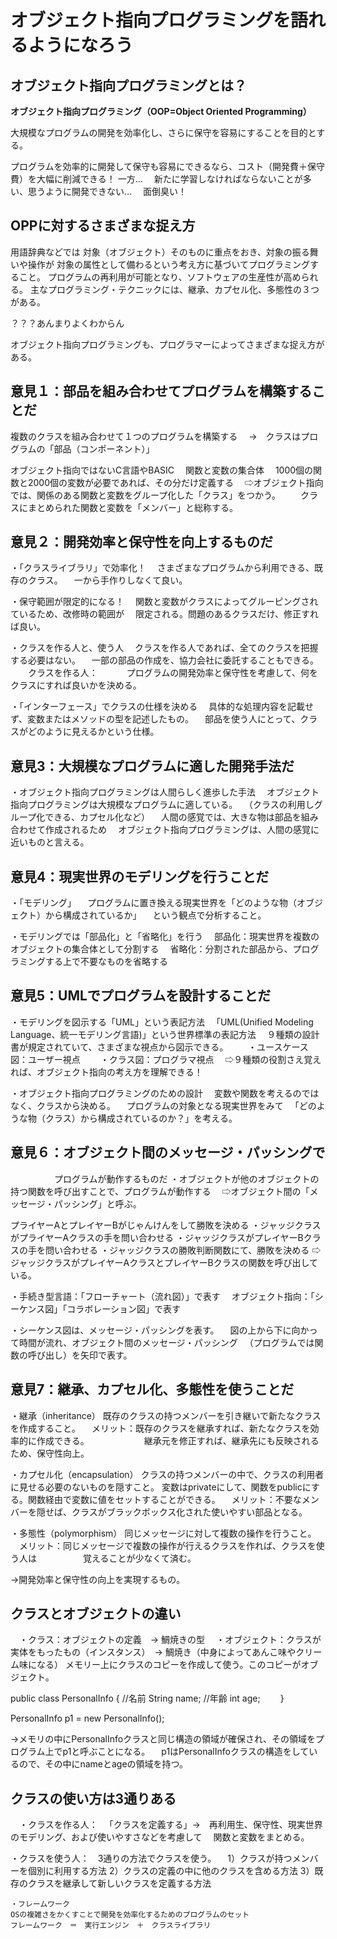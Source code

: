# オブジェクト指向プログラミングを語れるようになろう
## オブジェクト指向プログラミングとは？

**オブジェクト指向プログラミング（OOP=Object Oriented Programming）**

大規模なプログラムの開発を効率化し、さらに保守を容易にすることを目的とする。

プログラムを効率的に開発して保守も容易にできるなら、コスト（開発費＋保守費）を大幅に削減できる！
一方…
　新たに学習しなければならないことが多い、思うように開発できない…
　面倒臭い！

## OPPに対するさまざまな捉え方

用語辞典などでは
対象（オブジェクト）そのものに重点をおき、対象の振る舞いや操作が
対象の属性として備わるという考え方に基づいてプログラミングすること。
プログラムの再利用が可能となり、ソフトウェアの生産性が高められる。
主なプログラミング・テクニックには、継承、カプセル化、多態性の３つがある。

？？？あんまりよくわからん

オブジェクト指向プログラミングも、プログラマーによってさまざまな捉え方がある。

## 意見１：部品を組み合わせてプログラムを構築することだ

複数のクラスを組み合わせて１つのプログラムを構築する
　→　クラスはプログラムの「部品（コンポーネント）」

オブジェクト指向ではないC言語やBASIC
　関数と変数の集合体
　1000個の関数と2000個の変数が必要であれば、その分だけ定義する
　⇨オブジェクト指向では、関係のある関数と変数をグループ化した「クラス」をつかう。
　　クラスにまとめられた関数と変数を「メンバー」と総称する。

## 意見２：開発効率と保守性を向上するものだ
・「クラスライブラリ」で効率化！
　さまざまなプログラムから利用できる、既存のクラス。
　一から手作りしなくて良い。

・保守範囲が限定的になる！
　関数と変数がクラスによってグルーピングされているため、改修時の範囲が
　限定される。問題のあるクラスだけ、修正すれば良い。

・クラスを作る人と、使う人
　クラスを作る人であれば、全てのクラスを把握する必要はない。
　一部の部品の作成を、協力会社に委託することもできる。
　　クラスを作る人：
　　　プログラムの開発効率と保守性を考慮して、何をクラスにすれば良いかを決める。

・「インターフェース」でクラスの仕様を決める
　具体的な処理内容を記載せず、変数またはメソッドの型を記述したもの。
　部品を使う人にとって、クラスがどのように見えるかという仕様。

## 意見3：大規模なプログラムに適した開発手法だ
・オブジェクト指向プログラミングは人間らしく進歩した手法
　オブジェクト指向プログラミングは大規模なプログラムに適している。
　（クラスの利用しグループ化できる、カプセル化など）
　人間の感覚では、大きな物は部品を組み合わせて作成されるため
　オブジェクト指向プログラミングは、人間の感覚に近いものと言える。

## 意見4：現実世界のモデリングを行うことだ
・「モデリング」
　プログラムに置き換える現実世界を「どのような物（オブジェクト）から構成されているか」
　という観点で分析すること。

・モデリングでは「部品化」と「省略化」を行う
　部品化：現実世界を複数のオブジェクトの集合体として分割する
　省略化：分割された部品から、プログラミングする上で不要なものを省略する

## 意見5：UMLでプログラムを設計することだ
・モデリングを図示する「UML」という表記方法
　「UML(Unified Modeling Language、統一モデリング言語)」という世界標準の表記方法
　９種類の設計書が規定されていて、さまざまな視点から図示できる。
　　・ユースケース図：ユーザー視点
　　・クラス図：プログラマ視点
　⇨９種類の役割さえ覚えれば、オブジェクト指向の考え方を理解できる！

・オブジェクト指向プログラミングのための設計
　変数や関数を考えるのではなく、クラスから決める。
　プログラムの対象となる現実世界をみて
　「どのような物（クラス）から構成されているのか？」を考える。

## 意見６：オブジェクト間のメッセージ・パッシングで
　　　　　プログラムが動作するものだ
・オブジェクトが他のオブジェクトの持つ関数を呼び出すことで、プログラムが動作する
　⇨オブジェクト間の「メッセージ・パッシング」と呼ぶ。

プライヤーAとプレイヤーBがじゃんけんをして勝敗を決める
・ジャッジクラスがプライヤーAクラスの手を問い合わせる
・ジャッジクラスがプレイヤーBクラスの手を問い合わせる
・ジャッジクラスの勝敗判断関数にて、勝敗を決める
⇨ジャッジクラスがプレイヤーAクラスとプレイヤーBクラスの関数を呼び出している。

・手続き型言語：「フローチャート（流れ図）」で表す
　オブジェクト指向：「シーケンス図」「コラボレーション図」で表す

・シーケンス図は、メッセージ・パッシングを表す。
　図の上から下に向かって時間が流れ、オブジェクト間のメッセージ・パッシング
　（プログラムでは関数の呼び出し）を矢印で表す。
 
 
 ## 意見7：継承、カプセル化、多態性を使うことだ
 ・継承（inheritance）
  既存のクラスの持つメンバーを引き継いで新たなクラスを作成すること。
  　メリット：既存のクラスを継承すれば、新たなクラスを効率的に作成できる。
  　　　　　　継承元を修正すれば、継承先にも反映されるため、保守性向上。
        
 ・カプセル化（encapsulation）
  クラスの持つメンバーの中で、クラスの利用者に見せる必要のないものを隠すこと。
  変数はprivateにして、関数をpublicにする。関数経由で変数に値をセットすることができる。
  　メリット：不要なメンバーを隠せば、クラスがブラックボックス化された使いやすい部品となる。
   
 ・多態性（polymorphism）
  同じメッセージに対して複数の操作を行うこと。
  　メリット：同じメッセージで複数の操作が行えるクラスを作れば、クラスを使う人は
   　　　　　覚えることが少なくて済む。
        
  →開発効率と保守性の向上を実現するもの。
  
  ## クラスとオブジェクトの違い
  　・クラス：オブジェクトの定義　→ 鯛焼きの型
  　・オブジェクト：クラスが実体をもったもの（インスタンス）　→ 鯛焼き（中身によってあんこ味やクリーム味になる）
   メモリー上にクラスのコピーを作成して使う。このコピーがオブジェクト。
   
   public class PersonalInfo {
    //名前
    String name;
    //年齢
    int age;
　　}
  
  PersonalInfo p1 = new PersonalInfo();
  
  →メモリの中にPersonalInfoクラスと同じ構造の領域が確保され、その領域をプログラム上でp1と呼ぶことになる。
  　p1はPersonalInfoクラスの構造をしているので、その中にnameとageの領域を持つ。
   
 ## クラスの使い方は3通りある
 　・クラスを作る人：
  　「クラスを定義する」→　再利用生、保守性、現実世界のモデリング、および使いやすさなどを考慮して
   　関数と変数をまとめる。
    
   ・クラスを使う人：　3通りの方法でクラスを使う。
   　1）クラスが持つメンバーを個別に利用する方法
    2）クラスの定義の中に他のクラスを含める方法
    3）既存のクラスを継承して新しいクラスを定義する方法
    
    ・フレームワーク
    OSの複雑さをかくすことで開発を効率化するためのプログラムのセット
    フレームワーク　＝　実行エンジン　＋　クラスライブラリ
